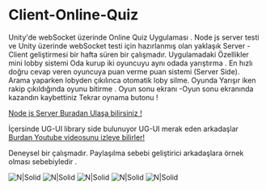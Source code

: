 # Client-Online-Quiz
 Unity'de webSocket üzerinde Online Quiz Uygulaması . Node js server testi ve Unity üzerinde webSocket testi için hazırlanmış olan yaklaşık Server - Client geliştirmesi bir hafta süren bir çalışmadır.
 Uygulamadaki Özellikler
 mini lobby sistemi 
 Oda kurup iki oyuncuyu aynı odada yarıştırma .
 En hızlı doğru cevap veren oyuncuya puan verme puan sistemi (Server Side).
 Arama yaparken lobyden çıkılınca otomatik loby silme.
 Oyunda Yarışır iken rakip çıkıldığında oyunu bitirme .
 Oyun sonu ekranı -Oyun sonu ekranında kazandın kaybettiniz Tekrar oynama butonu !
 
 
 
[Node js Server Buradan Ulaşa bilirsiniz !](https://github.com/sunal/Server-NodeJs-Online-Quiz)

İçersinde UG-UI library side bulunuyor UG-UI merak eden arkadaşlar [Burdan Youtube videosunu izleye bilirler!](https://www.youtube.com/watch?v=5LBWgIa9qkY)

Deneysel bir çalışmadır.
Paylaşılma sebebi geliştirici arkadaşlara örnek olması sebebiyledir .


![N|Solid](https://github.com/sunal/Client-Online-Quiz/blob/main/ScreenShoot/OnlineQuize.png)
![N|Solid](https://github.com/sunal/Client-Online-Quiz/blob/main/ScreenShoot/OnlineQuize2.png)
![N|Solid](https://github.com/sunal/Client-Online-Quiz/blob/main/ScreenShoot/OnlineQuize3.png)
![N|Solid](https://github.com/sunal/Client-Online-Quiz/blob/main/ScreenShoot/OnlineQuize5.png)
![N|Solid](https://github.com/sunal/Client-Online-Quiz/blob/main/ScreenShoot/OnlineQuize6.png)



